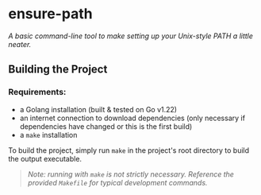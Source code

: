 # ensure-path

*A basic command-line tool to make setting up your Unix-style PATH a little neater.*

## Building the Project

### Requirements:

- a Golang installation (built & tested on Go v1.22)
- an internet connection to download dependencies (only necessary if dependencies have changed or this is the first build)
- a `make` installation

To build the project, simply run `make` in the project's root directory to build the output executable.

> _Note: running with `make` is not strictly necessary. Reference the provided `Makefile` for typical development commands._
